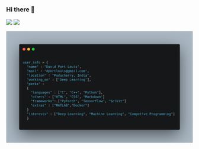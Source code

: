 ### Hi there 👋

[![](https://img.shields.io/badge/LinkedIn-davidportlouis-blue)](https://linkedin.com/in/davidportlouis)
[![](https://img.shields.io/badge/gmail-dportlouis%40gmail.com-red)](mailto:dportlouis@gmail.com)

![](https://github.com/Davidportlouis/Davidportlouis/blob/master/user_info.png)



<!--
### Hi there 👋, I am David Port Louis


**Davidportlouis/Davidportlouis** is a ✨ _special_ ✨ repository because its `README.md` (this file) appears on your GitHub profile.
Here are some ideas to get you started:


- 🧠 I’m currently working on **Deep Learning** 
- 🤖 I’m currently learning **Deep Reinforcement Learning**
- 💬 Ask me about **Artifical Intelligence**
- 📫 How to reach me: [dportlouis@gmail.com](dportlouis@gmail.com)
- 😄 Pronouns: He/Him
- ⚡ Fun fact: I'm crazy about **open source** projects
-->
